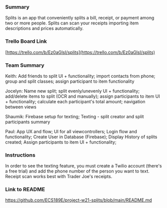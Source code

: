 ### Summary

Splits is an app that conveniently splits a bill, receipt, or payment among two or more people. Splits can scan your receipts importing item descriptions and prices automatically.

### Trello Board Link

[https://trello.com/b/Ez0aGlsI/splits](https://trello.com/b/Ez0aGlsI/splits)


### Team Summary
Keith:
   Add friends to split UI + functionality;
   import contacts from phone;
   group and split classes;
   assign participant to item functionality
   
Jocelyn: 
  Name new split;
  split evenly/unevenly UI + functionality;
  add/delete items to split (OCR and manually);
  assign participants to item UI + functionality;
  calculate each participant's total amount;
  navigation between views
  
Shaumik: 
  Firebase setup for texting;
  Texting - split creator and split participants summary

Paul:
   App UX and flow;
   UI for all viewcontrollers;
   Login flow and functionality; 
   Create User in Database (Firebase);
   Display History of splits created;
   Assign participants to item UI + functionality;

### Instructions
In order to see the texting feature, you must create a Twilio account (there's a free trial) and add the phone number of the person you want to text. Receipt scan works best with Trader Joe's receipts.

### Link to README
https://github.com/ECS189E/project-w21-splits/blob/main/README.md
